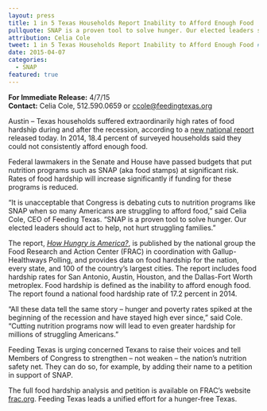 ```yaml
---
layout: press
title: 1 in 5 Texas Households Report Inability to Afford Enough Food
pullquote: SNAP is a proven tool to solve hunger. Our elected leaders should act to help, not hurt struggling families.
attribution: Celia Cole
tweet: 1 in 5 Texas Households Report Inability to Afford Enough Food #SNAPworks
date: 2015-04-07
categories:
  - SNAP
featured: true
---  
```

**For Immediate Release:** 4/7/15    
**Contact:** Celia Cole, 512.590.0659 or ccole@feedingtexas.org

Austin – Texas households suffered extraordinarily high rates of food hardship during and after the recession, according to a [new national report](http://frac.org/how-hungry-is-america/) released today. In 2014, 18.4 percent of surveyed households said they could not consistently afford enough food.

Federal lawmakers in the Senate and House have passed budgets that put nutrition programs such as SNAP (aka food stamps) at significant risk. Rates of food hardship will increase significantly if funding for these programs is reduced.

“It is unacceptable that Congress is debating cuts to nutrition programs like SNAP when so many Americans are struggling to afford food,” said Celia Cole, CEO of Feeding Texas. “SNAP is a proven tool to solve hunger. Our elected leaders should act to help, not hurt struggling families.”

The report, [*How Hungry is America?*](http://frac.org/how-hungry-is-america/), is published by the national group the Food Research and Action Center (FRAC) in coordination with Gallup-Healthways Polling, and provides data on food hardship for the nation, every state, and 100 of the country’s largest cities. The report includes food hardship rates for San Antonio, Austin, Houston, and the Dallas-Fort Worth metroplex. Food hardship is defined as the inability to afford enough food. The report found a national food hardship rate of 17.2 percent in 2014.

“All these data tell the same story – hunger and poverty rates spiked at the beginning of the recession and have stayed high ever since,” said Cole. “Cutting nutrition programs now will lead to even greater hardship for millions of struggling Americans.”

Feeding Texas is urging concerned Texans to raise their voices and tell Members of Congress to strengthen – not weaken – the nation’s nutrition safety net. They can do so, for example, by adding their name to a petition in support of SNAP.

The full food hardship analysis and petition is available on FRAC’s website [frac.org](http://www.frac./org). Feeding Texas leads a unified effort for a hunger-free Texas.
